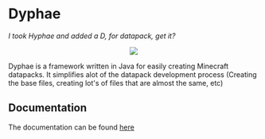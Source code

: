 # Dyphae
*I took Hyphae and added a D, for datapack, get it?*

<p style="text-align:center;"><image src="https://github.com/Dyphae/Dyphae/blob/master/Images/DyLogo.png"></image></p>

Dyphae is a framework written in Java for easily creating Minecraft datapacks.
It simplifies alot of the datapack development process (Creating the base files, creating lot's of files that are almost the same, etc)

## Documentation
The documentation can be found [here](https://dyphae.github.io/Documentation/)
